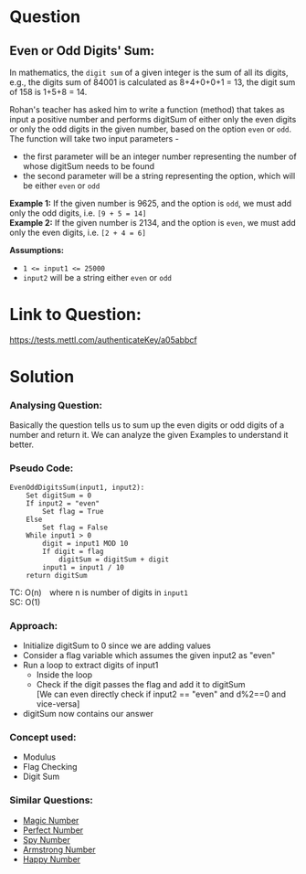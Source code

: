 # Question
  
## Even or Odd Digits' Sum:
In mathematics, the `digit sum` of a given integer is the sum of all its digits, e.g., the digits sum of 84001 is calculated as 8+4+0+0+1 = 13, the digit sum of 158 is 1+5+8 = 14.  
  
Rohan's teacher has asked him to write a function (method) that takes as input a positive number and performs digitSum of either only the even digits or only the odd digits in the given number, based on the option `even` or `odd`.  
The function will take two input parameters \-  
* the first parameter will be an integer number representing the number of whose digitSum needs to be found  
* the second parameter will be a string representing the option, which will be either `even` or `odd` 
  
**Example 1:** If the given number is 9625, and the option is `odd`, we must add only the odd digits, i.e. `[9 + 5 = 14]`  
**Example 2:** If the given number is 2134, and the option is `even`, we must add only the even digits, i.e. `[2 + 4 = 6]`  
  
**Assumptions:**
* `1 <= input1 <= 25000`
* `input2` will be a string either `even` or `odd` 
  
# Link to Question:
https://tests.mettl.com/authenticateKey/a05abbcf
  
# Solution  

### Analysing Question:
Basically the question tells us to sum up the even digits or odd digits of a number and return it. We can analyze the given Examples to understand it better. 

### Pseudo Code:
```
EvenOddDigitsSum(input1, input2):
    Set digitSum = 0
    If input2 = "even"
        Set flag = True
    Else
        Set flag = False
    While input1 > 0
        digit = input1 MOD 10
        If digit = flag
            digitSum = digitSum + digit
        input1 = input1 / 10
    return digitSum
```
TC: O(n)&emsp;where n is number of digits in `input1`  
SC: O(1)

### Approach:
* Initialize digitSum to 0 since we are adding values
* Consider a flag variable which assumes the given input2 as "even"
* Run a loop to extract digits of input1
    * Inside the loop
    * Check if the digit passes the flag and add it to digitSum  
    [We can even directly check if input2 == "even" and d%2==0 and vice-versa]
* digitSum now contains our answer

### Concept used:
* Modulus
* Flag Checking
* Digit Sum

### Similar Questions:
* [Magic Number](https://practice.geeksforgeeks.org/problems/sum-of-digit-modified1409/1)
* [Perfect Number](https://practice.geeksforgeeks.org/problems/perfect-number3759/1)
* [Spy Number](https://www.geeksforgeeks.org/spy-number-sum-and-products-of-digits-are-same/)
* [Armstrong Number](https://practice.geeksforgeeks.org/problems/armstrong-numbers2727/1)
* [Happy Number](https://leetcode.com/problems/happy-number/)

